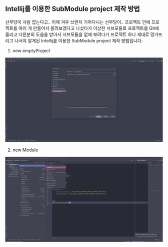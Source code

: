 ## Intellij를 이용한 SubModule project 제작 방법

선무당이 사람 잡는다고..
이제 겨우 브랜치 기어다니는 선무당이.. 프로젝트 안에 프로젝트를 여러 개 만들어서 올려보겠다고 나섰다가 이상한 서브모듈로 프로젝트를 Git에 올리고 다른분의 도움을 받아서 서브모듈을 없애 보려다가 프로젝트 하나 제대로 망가뜨리고 나서야  알게된 Intellij를 이용한 SubModule project 제작 방법입니다.

1. new emptyProject  

![new emptyProject](/images/2022/07/25/emptyProject.png)


2. new Module 


![new emptyProject](/images/2022/07/25/subModule.png)